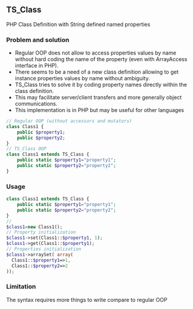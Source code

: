 ## TS_Class
PHP Class Definition with String defined named properties
### Problem and solution
* Regular OOP does not allow to access properties values by name without hard coding the name of the property (even with ArrayAccess interface in PHP).  
* There seems to be a need of a new class definition allowing to get instance properties values by name without ambiguity.  
* TS_Class tries to solve it by coding property names directly within the class definition.  
* This may facilitate server/client transfers and more generally object communications.  
* This implementation is in PHP but may be useful for other languages
```php
// Regular OOP (without accessors and mutators)
class Class1 {
    public $property1;
    public $property2;
}
// TS_Class OOP
class Class1 extends TS_Class {
    public static $property1="property1";
    public static $property2="property2";
}
```
### Usage
```php
class Class1 extends TS_Class {
    public static $property1="property1";
    public static $property2="property2";
}
//
$class1=new Class1();
// Property initialization
$class1->set(Class1::$property1, 1);
$class1->get(Class1::$property1);
// Properties initialization
$class1->arraySet( array(
  Class1::$property1=>1,
  Class1::$property2=>2
));
```
### Limitation    
The syntax requires more things to write compare to regular OOP
